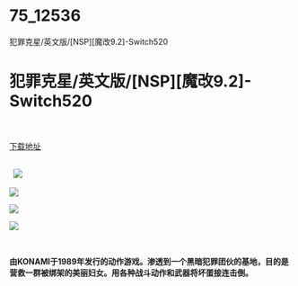 # 75_12536
犯罪克星/英文版/[NSP][魔改9.2]-Switch520
# 犯罪克星/英文版/[NSP][魔改9.2]-Switch520
 <br/></br>
[下载地址](https://www.switch520.cc/article/12536 "下载地址")
<br/></br>

<p><strong>&nbsp; <img src="https://www.switch520.cc/muke_img/upload_art_editor_20210415-1_3df5dec786a01b136af2ccd629928f71.jpg"> </strong></p>
<p><img src="https://www.switch520.cc/muke_img/upload_art_editor_20210415-1_de49bfa67782ed76f91f86d2468ebfca.jpg"></p>
<p><img src="https://www.switch520.cc/muke_img/upload_art_editor_20210415-1_d684574ce09cbebb8318a5ac895c92ec.jpg"></p>
<p><img src="https://www.switch520.cc/muke_img/upload_art_editor_20210415-1_74f5df62375722cc22fd9f428a70e9ef.jpg"></p>
<p>&nbsp;</p>
<p><strong> 由KONAMI于1989年发行的动作游戏。渗透到一个黑暗犯罪团伙的基地，目的是营救一群被绑架的美丽妇女。用各种战斗动作和武器将坏蛋接连击倒。</strong></p>
<p>&nbsp;</p>
